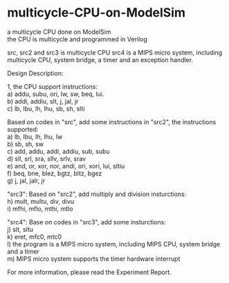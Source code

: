 # multicycle-CPU-on-ModelSim
a multicycle CPU done on ModelSim  
the CPU is multicycle and programmed in Verilog

src, src2 and src3 is multicycle CPU
src4 is a MIPS micro system, including multicycle CPU, system bridge, a timer and an exception handler.   

Design Description:

1, the CPU support instructions:   
a) addu, subu, ori, lw, sw, beq, lui.   
b) addi, addiu, slt, j, jal, jr   
c) lb, lbu, lh, lhu, sb, sh, slti  


Based on codes in "src", add some instructions in "src2", the instructions supported:    
a) lb, lbu, lh, lhu, lw   
b) sb, sh, sw   
c) add, addu, addi, addiu, sub, subu   
d) sll, srl, sra, sllv, srlv, srav   
e) and, or, xor, nor, andi, ori, xori, lui, sltiu   
f) beq, bne, blez, bgtz, bltz, bgez  
g) j, jal, jalr, jr     

"src3":   Based on "src2", add multiply and division insturctions:   
h) mult, multu, div, divu   
i) mfhi, mflo, mthi, mtlo     


 "src4":  Base on codes in "src3", add some insturctions:  
j) slt, sltu   
k) eret, mfc0, mtc0   
l) the program is a MIPS micro system, including MIPS CPU, system bridge and a timer   
m) MIPS micro system supports the timer hardware interrupt   

For more information, please read the Experiment Report.   
